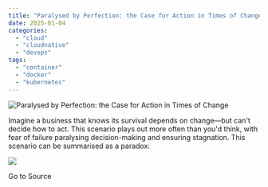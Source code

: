 ```yaml
---
title: "Paralysed by Perfection: the Case for Action in Times of Change"
date: 2025-01-04
categories: 
  - "cloud"
  - "cloudnative"
  - "devops"
tags: 
  - "container"
  - "docker"
  - "kubernetes"
---
```


![Paralysed by Perfection: the Case for Action in Times of Change](https://blog.container-solutions.com/hubfs/Screenshot%202024-12-05%20at%2017.01.13-1.png)

Imagine a business that knows its survival depends on change—but can't decide how to act. This scenario plays out more often than you'd think, with fear of failure paralysing decision-making and ensuring stagnation. This scenario can be summarised as a paradox:

![](https://track.hubspot.com/__ptq.gif?a=2252258&k=14&r=https%3A%2F%2Fblog.container-solutions.com%2Fparalyzed-by-perfection-the-case-for-action-in-times-of-change&bu=https%253A%252F%252Fblog.container-solutions.com&bvt=rss)

Go to Source
